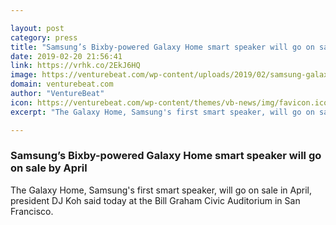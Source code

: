 ```yaml
---

layout: post
category: press
title: "Samsung’s Bixby-powered Galaxy Home smart speaker will go on sale by April"
date: 2019-02-20 21:56:41
link: https://vrhk.co/2EkJ6HQ
image: https://venturebeat.com/wp-content/uploads/2019/02/samsung-galaxy-home.jpg?w=1200&strip=all
domain: venturebeat.com
author: "VentureBeat"
icon: https://venturebeat.com/wp-content/themes/vb-news/img/favicon.ico
excerpt: "The Galaxy Home, Samsung's first smart speaker, will go on sale in April, president DJ Koh said today at the Bill Graham Civic Auditorium in San Francisco."

---
```


### Samsung’s Bixby-powered Galaxy Home smart speaker will go on sale by April

The Galaxy Home, Samsung's first smart speaker, will go on sale in April, president DJ Koh said today at the Bill Graham Civic Auditorium in San Francisco.
